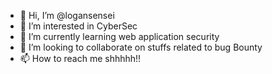 - 👋 Hi, I’m @logansensei
- 👀 I’m interested in CyberSec
- 🌱 I’m currently learning web application security 
- 💞️ I’m looking to collaborate on stuffs related to bug Bounty 
- 📫 How to reach me shhhhh!!

<!---
logansensei/logansensei is a ✨ special ✨ repository because its `README.md` (this file) appears on your GitHub profile.
You can click the Preview link to take a look at your changes.
--->
